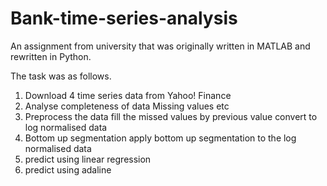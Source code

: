 # Bank-time-series-analysis
An assignment from university that was originally written in MATLAB and rewritten in Python. 

The task was as follows. 

1) Download 4 time series data from Yahoo! Finance
2) Analyse completeness of data
    Missing values etc
3) Preprocess the data
    fill the missed values by previous value
    convert to log normalised data
4) Bottom up segmentation
    apply bottom up segmentation to the log normalised data
5) predict using linear regression
6) predict using adaline
